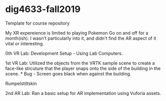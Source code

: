 # dig4633-fall2019
Template for course repository

My XR expereience is limited to playing Pokemon Go on and off for a month(ish). 
I wasn't particularly into it, and didn't find the AR aspect of it vital or interesting.

0th VR Lab: Development Setup - Using Lab Computers.

1st VR Lab: Utilized the objects from the VRTK sample scene to create a face-like strcuture that the player snaps onto the side of the building in the scene.
     * Bug - Screen goes black when against the building.

Rumpelstiltskin

2nd AR Lab: Ran a basic setup for AR implementation using Vuforia assets. 

